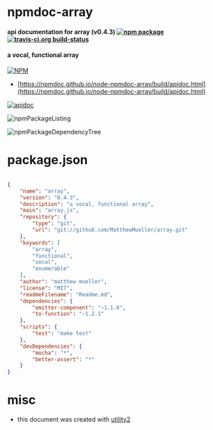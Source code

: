 # npmdoc-array

#### api documentation for  array (v0.4.3)  [![npm package](https://img.shields.io/npm/v/npmdoc-array.svg?style=flat-square)](https://www.npmjs.org/package/npmdoc-array) [![travis-ci.org build-status](https://api.travis-ci.org/npmdoc/node-npmdoc-array.svg)](https://travis-ci.org/npmdoc/node-npmdoc-array)

#### a vocal, functional array

[![NPM](https://nodei.co/npm/array.png?downloads=true&downloadRank=true&stars=true)](https://www.npmjs.com/package/array)

- [https://npmdoc.github.io/node-npmdoc-array/build/apidoc.html](https://npmdoc.github.io/node-npmdoc-array/build/apidoc.html)

[![apidoc](https://npmdoc.github.io/node-npmdoc-array/build/screenCapture.buildCi.browser.%252Ftmp%252Fbuild%252Fapidoc.html.png)](https://npmdoc.github.io/node-npmdoc-array/build/apidoc.html)

![npmPackageListing](https://npmdoc.github.io/node-npmdoc-array/build/screenCapture.npmPackageListing.svg)

![npmPackageDependencyTree](https://npmdoc.github.io/node-npmdoc-array/build/screenCapture.npmPackageDependencyTree.svg)



# package.json

```json

{
    "name": "array",
    "version": "0.4.3",
    "description": "a vocal, functional array",
    "main": "array.js",
    "repository": {
        "type": "git",
        "url": "git://github.com/MatthewMueller/array.git"
    },
    "keywords": [
        "array",
        "functional",
        "vocal",
        "enumerable"
    ],
    "author": "matthew mueller",
    "license": "MIT",
    "readmeFilename": "Readme.md",
    "dependencies": {
        "emitter-component": "~1.1.0",
        "to-function": "~1.2.1"
    },
    "scripts": {
        "test": "make test"
    },
    "devDependencies": {
        "mocha": "*",
        "better-assert": "*"
    }
}
```



# misc
- this document was created with [utility2](https://github.com/kaizhu256/node-utility2)
